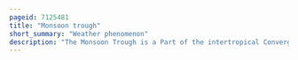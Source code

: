 ```yaml
---
pageid: 7125481
title: "Monsoon trough"
short_summary: "Weather phenomenon"
description: "The Monsoon Trough is a Part of the intertropical Convergence Zone in the western Pacific depicted by a Line on a Weather Map showing the Locations of the minimum Sea Level Pressure and as such is a Convergence Zone between the Wind."
---
```

